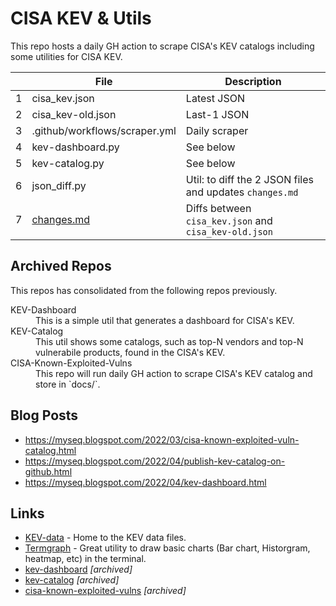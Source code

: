 # CISA KEV & Utils

This repo hosts a daily GH action to scrape CISA's KEV catalogs including some utilities for CISA KEV.

|   | File | Description |
| - | ---- | ----------- |
| 1 | cisa_kev.json | Latest JSON |
| 2 | cisa_kev-old.json | Last-1 JSON |
| 3 | .github/workflows/scraper.yml | Daily scraper |
| 4 | kev-dashboard.py | See below |
| 5 | kev-catalog.py | See below |
| 6 | json_diff.py | Util: to diff the 2 JSON files and updates `changes.md` | 
| 7 | [changes.md](/changes.md) | Diffs between `cisa_kev.json` and `cisa_kev-old.json` | 


## Archived Repos

This repos has consolidated from the following repos previously.

<dl>
  <dt>KEV-Dashboard</dt>
  <dd>This is a simple util that generates a dashboard for CISA's KEV.</dd>

  <dt>KEV-Catalog</dt>
  <dd>This util shows some catalogs, such as top-N vendors and top-N vulnerabile products, found in the CISA's KEV.</dd>

  <dt>CISA-Known-Exploited-Vulns</dt>
  <dd>This repo will run daily GH action to scrape CISA's KEV catalog and store in `docs/`.</dd>

</dl>


## Blog Posts

 - <https://myseq.blogspot.com/2022/03/cisa-known-exploited-vuln-catalog.html>
 - <https://myseq.blogspot.com/2022/04/publish-kev-catalog-on-github.html>
 - <https://myseq.blogspot.com/2022/04/kev-dashboard.html>


## Links

 - [KEV-data](https://github.com/cisagov/kev-data) - Home to the KEV data files.
 - [Termgraph](https://github.com/mkaz/termgraph) - Great utility to draw basic charts (Bar chart, Historgram, heatmap, etc) in the terminal.
 - [kev-dashboard](https://github.com/myseq/kev-dashboard) *[archived]*
 - [kev-catalog](https://github.com/myseq/kev-catalog) *[archived]*
 - [cisa-known-exploited-vulns](https://github.com/myseq/cisa-known-exploited-vulns) *[archived]*


